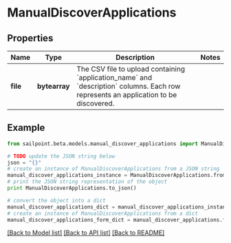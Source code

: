 # ManualDiscoverApplications


## Properties

Name | Type | Description | Notes
------------ | ------------- | ------------- | -------------
**file** | **bytearray** | The CSV file to upload containing &#x60;application_name&#x60; and &#x60;description&#x60; columns. Each row represents an application to be discovered. | 

## Example

```python
from sailpoint.beta.models.manual_discover_applications import ManualDiscoverApplications

# TODO update the JSON string below
json = "{}"
# create an instance of ManualDiscoverApplications from a JSON string
manual_discover_applications_instance = ManualDiscoverApplications.from_json(json)
# print the JSON string representation of the object
print ManualDiscoverApplications.to_json()

# convert the object into a dict
manual_discover_applications_dict = manual_discover_applications_instance.to_dict()
# create an instance of ManualDiscoverApplications from a dict
manual_discover_applications_form_dict = manual_discover_applications.from_dict(manual_discover_applications_dict)
```
[[Back to Model list]](../README.md#documentation-for-models) [[Back to API list]](../README.md#documentation-for-api-endpoints) [[Back to README]](../README.md)


